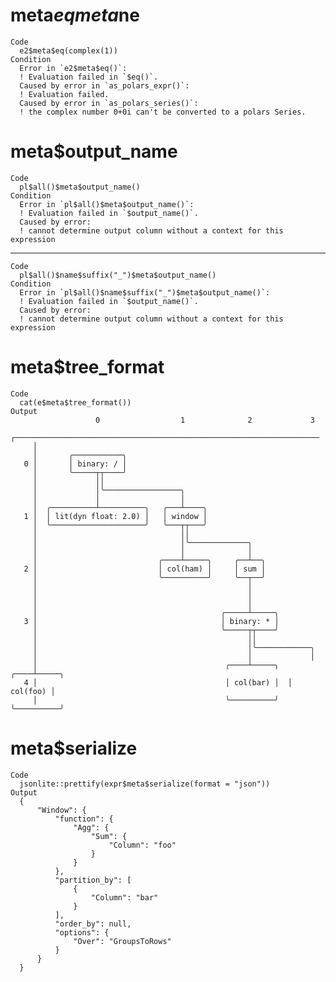 # meta$eq meta$ne

    Code
      e2$meta$eq(complex(1))
    Condition
      Error in `e2$meta$eq()`:
      ! Evaluation failed in `$eq()`.
      Caused by error in `as_polars_expr()`:
      ! Evaluation failed.
      Caused by error in `as_polars_series()`:
      ! the complex number 0+0i can't be converted to a polars Series.

# meta$output_name

    Code
      pl$all()$meta$output_name()
    Condition
      Error in `pl$all()$meta$output_name()`:
      ! Evaluation failed in `$output_name()`.
      Caused by error:
      ! cannot determine output column without a context for this expression

---

    Code
      pl$all()$name$suffix("_")$meta$output_name()
    Condition
      Error in `pl$all()$name$suffix("_")$meta$output_name()`:
      ! Evaluation failed in `$output_name()`.
      Caused by error:
      ! cannot determine output column without a context for this expression

# meta$tree_format

    Code
      cat(e$meta$tree_format())
    Output
                       0                  1              2             3
         ┌────────────────────────────────────────────────────────────────────
         │
         │       ╭───────────╮
       0 │       │ binary: / │
         │       ╰─────┬┬────╯
         │             ││
         │             │╰─────────────────╮
         │             │                  │
         │  ╭──────────┴──────────╮   ╭───┴────╮
       1 │  │ lit(dyn float: 2.0) │   │ window │
         │  ╰─────────────────────╯   ╰───┬┬───╯
         │                                ││
         │                                │╰─────────────╮
         │                                │              │
         │                           ╭────┴─────╮     ╭──┴──╮
       2 │                           │ col(ham) │     │ sum │
         │                           ╰──────────╯     ╰──┬──╯
         │                                               │
         │                                               │
         │                                               │
         │                                         ╭─────┴─────╮
       3 │                                         │ binary: * │
         │                                         ╰─────┬┬────╯
         │                                               ││
         │                                               │╰────────────╮
         │                                               │             │
         │                                          ╭────┴─────╮  ╭────┴─────╮
       4 │                                          │ col(bar) │  │ col(foo) │
         │                                          ╰──────────╯  ╰──────────╯

# meta$serialize

    Code
      jsonlite::prettify(expr$meta$serialize(format = "json"))
    Output
      {
          "Window": {
              "function": {
                  "Agg": {
                      "Sum": {
                          "Column": "foo"
                      }
                  }
              },
              "partition_by": [
                  {
                      "Column": "bar"
                  }
              ],
              "order_by": null,
              "options": {
                  "Over": "GroupsToRows"
              }
          }
      }
       

